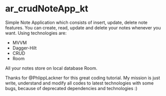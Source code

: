 # ar_crudNoteApp_kt
Simple Note Application which consists of insert, update, delete note features. 
You can create, read, update and delete your notes whenever you want. 
Using technologies are: 
* MVVM
* Dagger-Hilt
* CRUD
* Room

All your notes store on local database Room. 

Thanks for @PhlippLackner for this great coding tutorial. My mission is just write, understand and modify all codes to latest technologies with some bugs, because of deprecated dependencies and technologies :)
